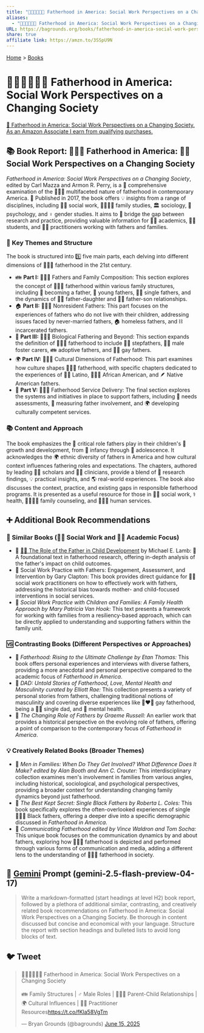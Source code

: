 ```yaml
---
title: "👨‍👩‍👧‍👦🇺🇸 Fatherhood in America: Social Work Perspectives on a Changing Society"
aliases:
  - "👨‍👩‍👧‍👦🇺🇸 Fatherhood in America: Social Work Perspectives on a Changing Society"
URL: https://bagrounds.org/books/fatherhood-in-america-social-work-perspectives-on-a-changing-society
share: true
affiliate link: https://amzn.to/3SSpU9N
---
```

[Home](../index.md) > [Books](./index.md)  
# 👨‍👩‍👧‍👦🇺🇸 Fatherhood in America: Social Work Perspectives on a Changing Society  
[🛒 Fatherhood in America: Social Work Perspectives on a Changing Society. As an Amazon Associate I earn from qualifying purchases.](https://amzn.to/3SSpU9N)  
  
## 📚 Book Report: 👨‍👧‍👦 Fatherhood in America: 🧑‍💼 Social Work Perspectives on a Changing Society  
  
*Fatherhood in America: Social Work Perspectives on a Changing Society*, edited by Carl Mazza and Armon R. Perry, is a 📝 comprehensive examination of the 👨‍👧‍👦 multifaceted nature of fatherhood in contemporary America. 📅 Published in 2017, the book offers 💡 insights from a range of disciplines, including 🧑‍💼 social work, 👨‍👩‍👧‍👦 family studies, 🏛️ sociology, 🧠 psychology, and ♀️ gender studies. It aims to 🌉 bridge the gap between research and practice, providing valuable information for 🧑‍🏫 academics, 👨‍🎓 students, and 🧑‍⚕️ practitioners working with fathers and families.  
  
### 🔑 Key Themes and Structure  
  
The book is structured into 5️⃣ five main parts, each delving into different dimensions of 👨‍👧‍👦 fatherhood in the 21st century.  
  
* 👪 **Part I:** 👨‍👧‍👦 Fathers and Family Composition: This section explores the concept of 👨‍👧‍👦 fatherhood within various family structures, including 🐣 becoming a father, 👦 young fathers, 👨‍👧 single fathers, and the dynamics of 👨‍👧 father-daughter and 👨‍👦 father-son relationships.  
* 🏠 **Part II:** 👨‍👧‍👦 Nonresident Fathers: This part focuses on the experiences of fathers who do not live with their children, addressing issues faced by never-married fathers, 🏠 homeless fathers, and ⛓️ incarcerated fathers.  
* 🧬 **Part III:** 👨‍👧‍👦 Biological Fathering and Beyond: This section expands the definition of 👨‍👧‍👦 fatherhood to include 👨‍👦 stepfathers, 🧑‍🧒 male foster carers, 👪 adoptive fathers, and 🏳️‍🌈 gay fathers.  
* 🌍 **Part IV:** 👨‍👧‍👦 Cultural Dimensions of Fatherhood: This part examines how culture shapes 👨‍👧‍👦 fatherhood, with specific chapters dedicated to the experiences of 👨‍🦱 Latino, 👨🏿‍🦱 African American, and 🪶 Native American fathers.  
* 🏥 **Part V:** 👨‍👧‍👦 Fatherhood Service Delivery: The final section explores the systems and initiatives in place to support fathers, including 📝 needs assessments, 📏 measuring father involvement, and 🌍 developing culturally competent services.  
  
### 📚 Content and Approach  
  
The book emphasizes the 🔑 critical role fathers play in their children's 🌱 growth and development, from 👶 infancy through 👦 adolescence. It acknowledges the 🌍 ethnic diversity of fathers in America and how cultural context influences fathering roles and expectations. The chapters, authored by leading 🧑‍🏫 scholars and 🧑‍⚕️ clinicians, provide a blend of 🔬 research findings, 💡 practical insights, and 🌎 real-world experiences. The book also discusses the context, practice, and existing gaps in responsible fatherhood programs. It is presented as a useful resource for those in 🧑‍💼 social work, ⚕️ health, 👨‍👩‍👧‍👦 family counseling, and 🧑‍🤝‍🧑 human services.  
  
## ➕ Additional Book Recommendations  
  
### 🤝 Similar Books (🧑‍💼 Social Work and 🧑‍🏫 Academic Focus)  
  
* 📖 [👨‍👧 The Role of the Father in Child Development](./the-role-of-the-father-in-child-development.md) by Michael E. Lamb: 🌳 A foundational text in fatherhood research, offering in-depth analysis of the father's impact on child outcomes.  
* 📖 Social Work Practice with Fathers: Engagement, Assessment, and Intervention by Gary Clapton: This book provides direct guidance for 🧑‍💼 social work practitioners on how to effectively work with fathers, addressing the historical bias towards mother- and child-focused interventions in social services.  
* 📖 *Social Work Practice with Children and Families: A Family Health Approach by Mary Patricia Van Hook:* This text presents a framework for working with families from a resiliency-based approach, which can be directly applied to understanding and supporting fathers within the family unit.  
  
### 🆚 Contrasting Books (Different Perspectives or Approaches)  
  
* 📖 *Fatherhood: Rising to the Ultimate Challenge by Etan Thomas:* This book offers personal experiences and interviews with diverse fathers, providing a more anecdotal and personal perspective compared to the academic focus of *Fatherhood in America*.  
* 📖 *DAD: Untold Stories of Fatherhood, Love, Mental Health and Masculinity curated by Elliott Rae:* This collection presents a variety of personal stories from fathers, challenging traditional notions of masculinity and covering diverse experiences like 👨‍❤️‍👨 gay fatherhood, being a 👨‍👧 single dad, and 🧠 mental health.  
* 📖 *The Changing Role of Fathers by Graeme Russell:* An earlier work that provides a historical perspective on the evolving role of fathers, offering a point of comparison to the contemporary focus of *Fatherhood in America*.  
  
### 💡 Creatively Related Books (Broader Themes)  
  
* 📖 *Men in Families: When Do They Get Involved? What Difference Does It Make? edited by Alan Booth and Ann C. Crouter:* This interdisciplinary collection examines men's involvement in families from various angles, including historical, sociological, and psychological perspectives, providing a broader context for understanding changing family dynamics beyond just fatherhood.  
* 📖 *The Best Kept Secret: Single Black Fathers by Roberta L. Coles:* This book specifically explores the often-overlooked experiences of single 👨🏿‍🦱 Black fathers, offering a deeper dive into a specific demographic discussed in *Fatherhood in America*.  
* 📖 *Communicating Fatherhood edited by Vince Waldron and Tom Socha:* This unique book focuses on the communication dynamics by and about fathers, exploring how 👨‍👧‍👦 fatherhood is depicted and performed through various forms of communication and media, adding a different lens to the understanding of 👨‍👧‍👦 fatherhood in society.  
  
## 💬 [Gemini](../software/gemini.md) Prompt (gemini-2.5-flash-preview-04-17)  
> Write a markdown-formatted (start headings at level H2) book report, followed by a plethora of additional similar, contrasting, and creatively related book recommendations on Fatherhood in America: Social Work Perspectives on a Changing Society. Be thorough in content discussed but concise and economical with your language. Structure the report with section headings and bulleted lists to avoid long blocks of text.  
  
## 🐦 Tweet  
<blockquote class="twitter-tweet" data-theme="dark"><p lang="en" dir="ltr">👨‍👩‍👧‍👦🇺🇸 Fatherhood in America: Social Work Perspectives on a Changing Society<br><br>👪 Family Structures | ♂️ Male Roles | 👨‍👦‍👦 Parent-Child Relationships | 🌍 Cultural Influences | 👨‍⚕️ Practitioner Resources<a href="https://t.co/fKla58VgTm">https://t.co/fKla58VgTm</a></p>&mdash; Bryan Grounds (@bagrounds) <a href="https://twitter.com/bagrounds/status/1934376092145770770?ref_src=twsrc%5Etfw">June 15, 2025</a></blockquote> <script async src="https://platform.twitter.com/widgets.js" charset="utf-8"></script>